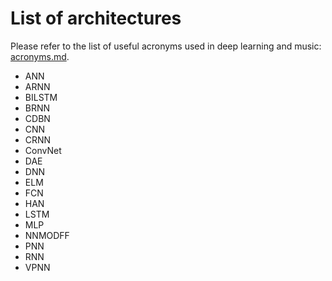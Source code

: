 # List of architectures

Please refer to the list of useful acronyms used in deep learning and music: [acronyms.md](acronyms.md).

- ANN
- ARNN
- BILSTM
- BRNN
- CDBN
- CNN
- CRNN
- ConvNet
- DAE
- DNN
- ELM
- FCN
- HAN
- LSTM
- MLP
- NNMODFF
- PNN
- RNN
- VPNN
